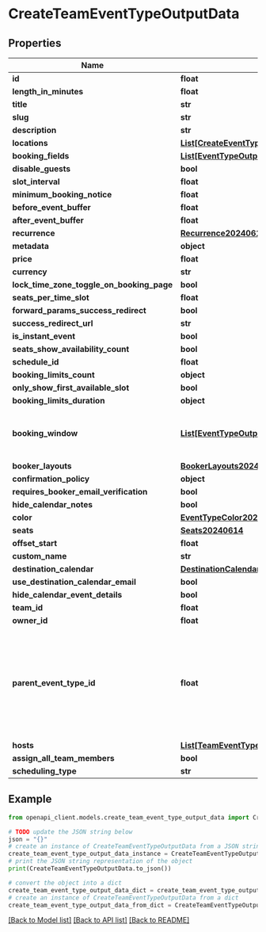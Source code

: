 # CreateTeamEventTypeOutputData


## Properties

Name | Type | Description | Notes
------------ | ------------- | ------------- | -------------
**id** | **float** |  | 
**length_in_minutes** | **float** |  | 
**title** | **str** |  | 
**slug** | **str** |  | 
**description** | **str** |  | 
**locations** | [**List[CreateEventTypeInput20240614LocationsInner]**](CreateEventTypeInput20240614LocationsInner.md) |  | 
**booking_fields** | [**List[EventTypeOutput20240614BookingFieldsInner]**](EventTypeOutput20240614BookingFieldsInner.md) |  | 
**disable_guests** | **bool** |  | 
**slot_interval** | **float** |  | [optional] 
**minimum_booking_notice** | **float** |  | [optional] 
**before_event_buffer** | **float** |  | [optional] 
**after_event_buffer** | **float** |  | [optional] 
**recurrence** | [**Recurrence20240614**](Recurrence20240614.md) |  | 
**metadata** | **object** |  | 
**price** | **float** |  | 
**currency** | **str** |  | 
**lock_time_zone_toggle_on_booking_page** | **bool** |  | 
**seats_per_time_slot** | **float** |  | [optional] 
**forward_params_success_redirect** | **bool** |  | 
**success_redirect_url** | **str** |  | 
**is_instant_event** | **bool** |  | 
**seats_show_availability_count** | **bool** |  | [optional] 
**schedule_id** | **float** |  | 
**booking_limits_count** | **object** |  | [optional] 
**only_show_first_available_slot** | **bool** |  | [optional] 
**booking_limits_duration** | **object** |  | [optional] 
**booking_window** | [**List[EventTypeOutput20240614BookingWindowInner]**](EventTypeOutput20240614BookingWindowInner.md) | Limit how far in the future this event can be booked | [optional] 
**booker_layouts** | [**BookerLayouts20240614**](BookerLayouts20240614.md) |  | [optional] 
**confirmation_policy** | **object** |  | [optional] 
**requires_booker_email_verification** | **bool** |  | [optional] 
**hide_calendar_notes** | **bool** |  | [optional] 
**color** | [**EventTypeColor20240614**](EventTypeColor20240614.md) |  | [optional] 
**seats** | [**Seats20240614**](Seats20240614.md) |  | [optional] 
**offset_start** | **float** |  | [optional] 
**custom_name** | **str** |  | [optional] 
**destination_calendar** | [**DestinationCalendar20240614**](DestinationCalendar20240614.md) |  | [optional] 
**use_destination_calendar_email** | **bool** |  | [optional] 
**hide_calendar_event_details** | **bool** |  | [optional] 
**team_id** | **float** |  | [optional] 
**owner_id** | **float** |  | [optional] 
**parent_event_type_id** | **float** | For managed event types, parent event type is the event type that this event type is based on | [optional] 
**hosts** | [**List[TeamEventTypeResponseHost]**](TeamEventTypeResponseHost.md) |  | 
**assign_all_team_members** | **bool** |  | [optional] 
**scheduling_type** | **str** |  | 

## Example

```python
from openapi_client.models.create_team_event_type_output_data import CreateTeamEventTypeOutputData

# TODO update the JSON string below
json = "{}"
# create an instance of CreateTeamEventTypeOutputData from a JSON string
create_team_event_type_output_data_instance = CreateTeamEventTypeOutputData.from_json(json)
# print the JSON string representation of the object
print(CreateTeamEventTypeOutputData.to_json())

# convert the object into a dict
create_team_event_type_output_data_dict = create_team_event_type_output_data_instance.to_dict()
# create an instance of CreateTeamEventTypeOutputData from a dict
create_team_event_type_output_data_from_dict = CreateTeamEventTypeOutputData.from_dict(create_team_event_type_output_data_dict)
```
[[Back to Model list]](../README.md#documentation-for-models) [[Back to API list]](../README.md#documentation-for-api-endpoints) [[Back to README]](../README.md)


